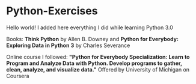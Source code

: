 # Python-Exercises

Hello world! I added here everything I did while learning Python 3.0

Books:
**Think Python** by Allen B. Downey and
**Python for Everybody: Exploring Data in Python 3** by Charles Severance

Online course I followed:
**"Python for Everybody Specialization:
Learn to Program and Analyze Data with Python. Develop programs to gather, clean, analyze, and visualize data."**
Offered by University of Michigan on Coursera
